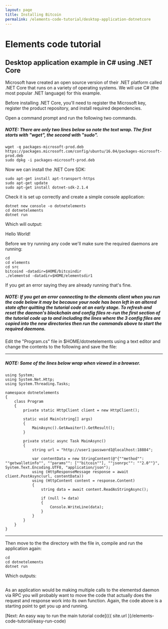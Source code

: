 ```yaml
---
layout: page
title: Installing Bitcoin
permalink: /elements-code-tutorial/desktop-application-dotnetcore
---
```


# Elements code tutorial

## Desktop application example in C# using .NET Core

Microsoft have created an open source version of their .NET platform called .NET Core that runs on a variety of operating systems. We will use C# (the most popular .NET language) for this example.

Before installing .NET Core, you'll need to register the Microsoft key, register the product repository, and install required dependencies.

Open a command prompt and run the following two commands.

##### NOTE: There are only two lines below so note the text wrap. The first starts with "wget", the second with "sudo".

~~~~
wget -q packages-microsoft-prod.deb https://packages.microsoft.com/config/ubuntu/16.04/packages-microsoft-prod.deb
sudo dpkg -i packages-microsoft-prod.deb
~~~~

Now we can install the .NET Core SDK:

~~~~
sudo apt-get install apt-transport-https
sudo apt-get update
sudo apt-get install dotnet-sdk-2.1.4
~~~~

Check it is set up correctly and create a simple console application:

~~~~
dotnet new console -o dotnetelements
cd dotnetelements
dotnet run
~~~~

Which will output:

<div class="console-output">Hello World!
</div>

Before we try running any code we'll make sure the required daemons are running:

~~~~
cd
cd elements
cd src
bitcoind -datadir=$HOME/bitcoindir
./elementsd -datadir=$HOME/elementsdir1
~~~~

If you get an error saying they are already running that's fine.

##### NOTE: If you get an error connecting to the elements client when you run the code below it may be because your node has been left in an altered state after quitting the tutorial code at an early stage. To refresh and reset the daemon's blockchain and config files re-run the first section of the tutorial code up to and including the lines where the 3 config files are copied into the new directories then run the commands above to start the required daemons.

Edit the "Program.cs" file in $HOME/dotnetelements using a text editor and change the contents to the following and save the file:

* * * 

##### NOTE: Some of the lines below wrap when viewed in a browser.
~~~~
using System;
using System.Net.Http;
using System.Threading.Tasks;

namespace dotnetelements
{
    class Program
    {
        private static HttpClient client = new HttpClient();
        
        static void Main(string[] args)
        {
            MainAsync().GetAwaiter().GetResult();
        }

        private static async Task MainAsync()
        {
            string url = "http://user1:password1@localhost:18884";

            var contentData = new StringContent(@"{""method"": ""getwalletinfo"", ""params"": [""bitcoin""], ""jsonrpc"": ""2.0""}", System.Text.Encoding.UTF8, "application/json");
            using (HttpResponseMessage response = await client.PostAsync(url, contentData))
            using (HttpContent content = response.Content)
            {
                string data = await content.ReadAsStringAsync();
                
                if (null != data)
                {
                    Console.WriteLine(data);
                }
            }
        }
    }
}
~~~~

* * * 

Then move to the the directory with the file in, compile and run the application again:

~~~~
cd
cd dotnetelements
dotnet run
~~~~

Which outputs:

<img class="" alt="" src="{{ site.url }}/images/dotnet.png" />

As an application would be making multiple calls to the elementsd daemon via RPC you will probably want to move the code that actually does the request and response work into its own function. Again, the code above is a starting point to get you up and running.


[Next: An easy way to run the main tutorial code]({{ site.url }}/elements-code-tutorial/easy-run-code)

